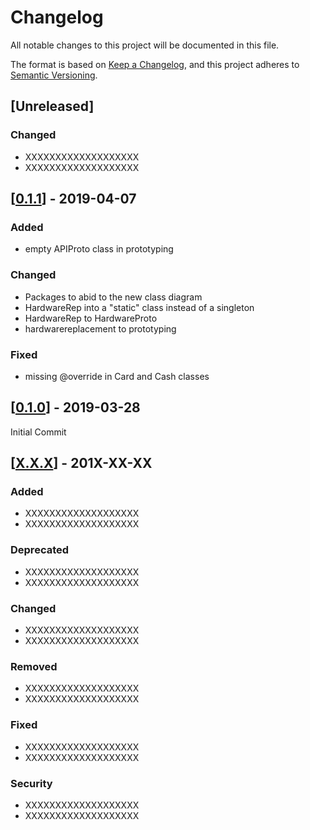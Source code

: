 # Changelog

All notable changes to this project will be documented in this file.

The format is based on [Keep a Changelog](https://keepachangelog.com/en/1.0.0/),
and this project adheres to [Semantic Versioning](https://semver.org/spec/v2.0.0.html).

## [Unreleased]

### Changed

- XXXXXXXXXXXXXXXXXXX
- XXXXXXXXXXXXXXXXXXX

## [[0.1.1]] - 2019-04-07

### Added

- empty APIProto class in prototyping
  
### Changed

- Packages to abid to the new class diagram
- HardwareRep into a "static" class instead of a singleton
- HardwareRep to HardwareProto
- hardwarereplacement to prototyping
  
### Fixed

- missing @override in Card and Cash classes

## [[0.1.0]] - 2019-03-28

Initial Commit

## [[X.X.X]] - 201X-XX-XX

### Added

- XXXXXXXXXXXXXXXXXXX
- XXXXXXXXXXXXXXXXXXX

### Deprecated

- XXXXXXXXXXXXXXXXXXX
- XXXXXXXXXXXXXXXXXXX

### Changed

- XXXXXXXXXXXXXXXXXXX
- XXXXXXXXXXXXXXXXXXX

### Removed

- XXXXXXXXXXXXXXXXXXX
- XXXXXXXXXXXXXXXXXXX

### Fixed

- XXXXXXXXXXXXXXXXXXX
- XXXXXXXXXXXXXXXXXXX

### Security

- XXXXXXXXXXXXXXXXXXX
- XXXXXXXXXXXXXXXXXXX

[0.1.1]: https://github.com/TheDigitalPhoenixX/ASU2019_Software1Project/compare/master...hotfix/codeCleanup/main
[0.1.0]: https://github.com/
[X.X.X]: https://github.com/